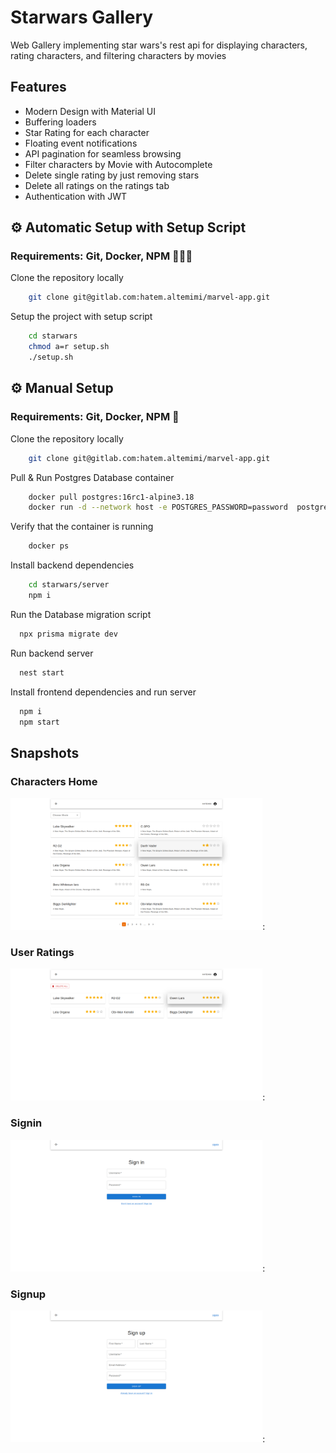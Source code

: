 # Starwars Gallery

Web Gallery implementing star wars's rest api for displaying characters, rating characters, and filtering characters by movies
## Features
<ul>
  <li>Modern Design with Material UI</li>

  <li>Buffering loaders</li>

  <li>Star Rating for each character</li>

  <li>Floating event notifications</li>

  <li>API pagination for seamless browsing</li>

  <li>Filter characters by Movie with Autocomplete</li>

  <li>Delete single rating by just removing stars</li>

  <li>Delete all ratings on the ratings tab</li>

  <li>Authentication with JWT</li>

</ul>

## ⚙ Automatic Setup with Setup Script
### Requirements: Git, Docker, NPM  🔑🔑🔑

Clone the repository locally
```bash
    git clone git@gitlab.com:hatem.altemimi/marvel-app.git
 ```

Setup the project with setup script
```bash
    cd starwars
    chmod a=r setup.sh
    ./setup.sh
```
## ⚙ Manual Setup 
### Requirements: Git, Docker, NPM 🔑

Clone the repository locally
```bash
    git clone git@gitlab.com:hatem.altemimi/marvel-app.git
 ```

Pull & Run Postgres Database container
```bash
    docker pull postgres:16rc1-alpine3.18
    docker run -d --network host -e POSTGRES_PASSWORD=password  postgres:16rc1-alpine3.18    
```

Verify that the container is running
```bash
    docker ps 
```
Install backend dependencies
```bash
    cd starwars/server
    npm i
```

Run the Database migration script
```bash
  npx prisma migrate dev
```

Run backend server
```bash
  nest start
```
Install frontend dependencies and run server

```bash
  npm i
  npm start
```

## Snapshots
### Characters Home
<img src="client/src/public/home.png"  width="80%" height="80%">:

### User Ratings
<img src="client/src/public/ratings.png"  width="80%" height="80%">:


### Signin
<img src="client/src/public/signin.png"  width="80%" height="80%">:

### Signup
<img src="client/src/public/signup.png"  width="80%" height="80%">:

